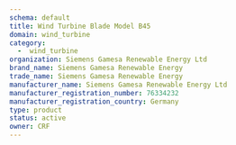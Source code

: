 ```yaml
---
schema: default
title: Wind Turbine Blade Model B45
domain: wind_turbine
category:
  -  wind_turbine
organization: Siemens Gamesa Renewable Energy Ltd
brand_name: Siemens Gamesa Renewable Energy
trade_name: Siemens Gamesa Renewable Energy
manufacturer_name: Siemens Gamesa Renewable Energy Ltd
manufacturer_registration_number: 76334232
manufacturer_registration_country: Germany
type: product
status: active
owner: CRF
---
```


